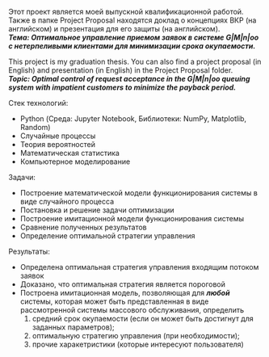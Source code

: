 Этот проект является моей выпускной квалификационной работой. Также в папке Project Proposal находятся доклад о концепциях ВКР (на английском) и презентация для его защиты (на английском).  
***Тема: Оптимальное управление приемом заявок в системе G|M|n|oo с нетерпеливыми клиентами для минимизации срока окупаемости.***

This project is my graduation thesis. You can also find a project proposal (in English) and presentation (in English) in the Project Proposal folder.  
***Topic: Optimal control of request acceptance in the G|M|n|oo queuing system with impatient customers to minimize the payback period.***

Стек технологий:
- Python (Среда: Jupyter Notebook, Библиотеки: NumPy, Matplotlib, Random)
- Случайные процессы
- Теория вероятностей
- Математическая статистика
- Компьютерное моделирование

Задачи:
- Построение математической модели функционирования системы в виде случайного процесса
- Постановка и решение задачи оптимизации
- Построение имитационной модели функционирования системы 
- Сравнение полученных результатов
- Определение оптимальной стратегии управления

Результаты:
- Определена оптимальная стратегия управления входящим потоком заявок
- Доказано, что оптимальная стратегия является пороговой
- Построена имитационная модель, позволяющая для ***любой*** системы, которая может быть представленная в виде рассмотренной системы массового обслуживания, определить
    1) средний срок окупаемости (если он может быть достигнут для заданных параметров);
    2) оптимальную стратегию управления (при необходимости);
    3) прочие харакетристики (которые интересуют пользователя)
